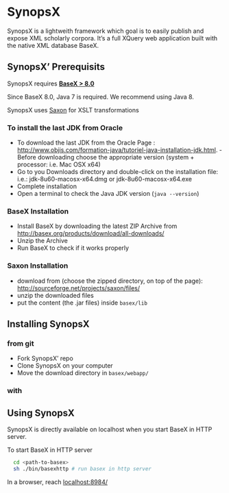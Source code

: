 # SynopsX

SynopsX is a lightweith framework which goal is to easily publish and expose XML scholarly corpora. It’s a full XQuery web application built with the native XML database BaseX.


## SynopsX’ Prerequisits

SynopsX requires **[BaseX > 8.0](http://basex.org/products/download/all-downloads/)**

Since BaseX 8.0, Java 7 is required. We recommend using Java 8.

SynopsX uses [Saxon](http://sourceforge.net/projects/saxon) for XSLT transformations

### To install the last JDK from Oracle

- To download the last JDK from the Oracle Page : http://www.objis.com/formation-java/tutoriel-java-installation-jdk.html. - Before downloading choose the appropriate version (system + processor: i.e. Mac OSX x64)
- Go to you Downloads directory and double-click on the installation file: i.e.: jdk-8u60-macosx-x64.dmg or jdk-8u60-macosx-x64.exe
- Complete installation
- Open a terminal to check the Java JDK version (`java --version`)

### BaseX Installation

- Install BaseX by downloading the latest ZIP Archive from <http://basex.org/products/download/all-downloads/>
- Unzip the Archive
- Run BaseX to check if it works properly

### Saxon Installation

- download from (choose the zipped directory, on top of the page): <http://sourceforge.net/projects/saxon/files/>
- unzip the downloaded files
- put the content (the .jar files) inside `basex/lib`


## Installing SynopsX

### from git

- Fork SynopsX’ repo
- Clone SynopsX on your computer
- Move the download directory in `basex/webapp/`

### with


## Using SynopsX

SynopsX is directly available on localhost when you start BaseX in HTTP server.

To start BaseX in HTTP server
```bash
  cd <path-to-basex>
  sh ./bin/basexhttp # run basex in http server
```

In a browser, reach  [localhost:8984/](localhost:8984/)
